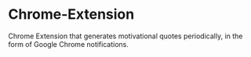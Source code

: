 # Chrome-Extension
Chrome Extension that generates motivational quotes periodically, in the form of Google Chrome notifications.
